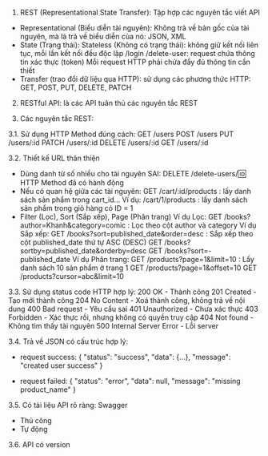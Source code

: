 1. REST (Representational State Transfer): Tập hợp các nguyên tắc viết API
- Representational (Biểu diễn tài nguyên): Không trả về bản gốc của tài nguyên, mà là trả về biểu diễn của nó: JSON, XML
- State (Trạng thái): Stateless (Không có trạng thái): không giữ kết nối liên tục, mỗi lần kết nối đều độc lập
/login
/delete-user: request chứa thông tin xác thực (token)
Mỗi request HTTP phải chứa đầy đủ thông tin cần thiết
- Transfer (trao đổi dữ liệu qua HTTP): sử dụng các phương thức HTTP: GET, POST, PUT, DELETE, PATCH


2. RESTful API: là các API tuân thủ các nguyên tắc REST

3. Các nguyên tắc REST:

3.1. Sử dụng HTTP Method đúng cách:
GET /users
POST /users
PUT /users/:id
PATCH /users/:id
DELETE /users/:id
GET /users/:id

3.2. Thiết kế URL thân thiện
- Dùng danh từ số nhiều cho tài nguyên
SAI: DELETE /delete-users/:id: HTTP Method đã có hành động
- Nếu có quan hệ giữa các tài nguyên:
GET /cart/:id/products : lấy danh sách sản phẩm trong cart_id...
Ví dụ: /cart/1/products : lấy danh sách sản phẩm trong giỏ hàng có ID = 1
- Filter (Lọc), Sort (Sắp xếp), Page (Phân trang)
Ví dụ Lọc: GET /books?author=Khanh&category=comic : Lọc theo cột author và category
Ví dụ Sắp xếp: GET /books?sort=published_date&order=desc : Sắp xếp theo cột published_date thứ tự ASC (DESC)
GET /books?sortby=published_date&orderby=desc
GET /books?sort=-published_date
Ví dụ Phân trang: GET /products?page=1&limit=10 : Lấy danh sách 10 sản phẩm ở trang 1
GET /products?page=1&offset=10
GET /products?cursor=abc&limit=10

3.3. Sử dụng status code HTTP hợp lý:
200 OK - Thành công
201 Created - Tạo mới thành công
204 No Content - Xoá thành công, không trả về nội dung
400 Bad request - Yêu cầu sai
401 Unauthorized - Chưa xác thực
403 Forbidden - Xác thực rồi, nhưng không có quyền truy cập
404 Not found - Không tìm thấy tài nguyên
500 Internal Server Error - Lỗi server

3.4. Trả về JSON có cấu trúc hợp lý:
- request success:
{
    "status": "success",
    "data": {...},
    "message": "created user success"
}


- request failed:
{
    "status": "error",
    "data": null,
    "message": "missing product_name"
}

3.5. Có tài liệu API rõ ràng: Swagger
- Thủ công
- Tự động

3.6. API có version